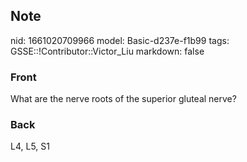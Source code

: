 ## Note
nid: 1661020709966
model: Basic-d237e-f1b99
tags: GSSE::!Contributor::Victor_Liu
markdown: false

### Front
What are the nerve roots of the superior gluteal nerve?

### Back
L4, L5, S1
